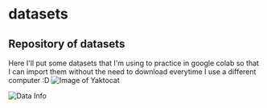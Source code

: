 # datasets
## Repository of datasets
Here I'll put some datasets that I'm using to practice in google colab so that I can import them
without the need to download everytime I use a different computer :D
![Image of Yaktocat](https://octodex.github.com/images/yaktocat.png)

![Data Info](https://github.com/DaviRolim/datasets/data_info.png)
